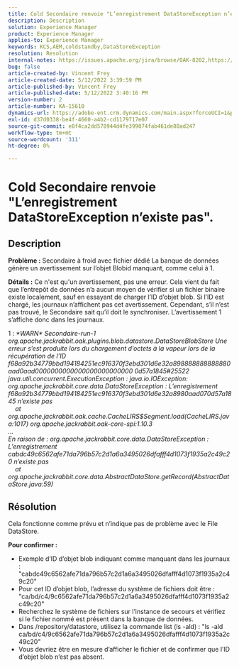```yaml
---
title: Cold Secondaire renvoie "L’enregistrement DataStoreException n’existe pas".
description: Description
solution: Experience Manager
product: Experience Manager
applies-to: Experience Manager
keywords: KCS,AEM,coldstandby,DataStoreException
resolution: Resolution
internal-notes: https://issues.apache.org/jira/browse/OAK-8202,https://jira.corp.adobe.com/browse/GRANITE-11668
bug: false
article-created-by: Vincent Frey
article-created-date: 5/12/2022 3:39:59 PM
article-published-by: Vincent Frey
article-published-date: 5/12/2022 3:40:16 PM
version-number: 2
article-number: KA-15610
dynamics-url: https://adobe-ent.crm.dynamics.com/main.aspx?forceUCI=1&pagetype=entityrecord&etn=knowledgearticle&id=8e6000c7-09d2-ec11-a7b5-0022480a8683
exl-id: d37d0338-be4f-4660-a4b2-cd1179717e07
source-git-commit: e8f4ca2dd578944d4fe399074fab461de88ad247
workflow-type: tm+mt
source-wordcount: '311'
ht-degree: 0%

---
```


# Cold Secondaire renvoie &quot;L’enregistrement DataStoreException n’existe pas&quot;.

## Description


<b>Problème :</b>
Secondaire à froid avec fichier dédié La banque de données génère un avertissement sur l’objet Blobid manquant, comme celui à 1.

<b>Détails :</b>
Ce n&#39;est qu&#39;un avertissement, pas une erreur. Cela vient du fait que l’entrepôt de données n’a aucun moyen de vérifier si un fichier binaire existe localement, sauf en essayant de charger l’ID d’objet blob.
Si l’ID est chargé, les journaux n’affichent pas cet avertissement. Cependant, s’il n’est pas trouvé, le Secondaire sait qu’il doit le synchroniser. L’avertissement 1 s’affiche donc dans les journaux.


1 : *\*WARN\* Secondaire-run-1 org.apache.jackrabbit.oak.plugins.blob.datastore.DataStoreBlobStore Une erreur s’est produite lors du chargement d’octets à la vapeur lors de la récupération de l’ID f68a92b34779bbd194184251ec916370f3ebd301d6e32a898888888888880aad0aad0000000000000000000000000 0d57a1845#25522
<br>java.util.concurrent.ExecutionException : java.io.IOException: org.apache.jackrabbit.core.data.DataStoreException : L’enregistrement f68a92b34779bbd194184251ec916370f3ebd301d6e32a8980aad070d57a1845 n’existe pas
<br>    at org.apache.jackrabbit.oak.cache.CacheLIRS$Segment.load(CacheLIRS.java:1017) org.apache.jackrabbit.oak-core-spi:1.10.3
<br>...
<br>En raison de : org.apache.jackrabbit.core.data.DataStoreException : L’enregistrement cabdc49c6562afe71da796b57c2d1a6a3495026dfafff4d1073f1935a2c49c20 n’existe pas
<br>    at org.apache.jackrabbit.core.data.AbstractDataStore.getRecord(AbstractDataStore.java:59)*


## Résolution


Cela fonctionne comme prévu et n’indique pas de problème avec le File DataStore.

<b>Pour confirmer :</b>

- Exemple d’ID d’objet blob indiquant comme manquant dans les journaux : &quot;cabdc49c6562afe71da796b57c2d1a6a3495026dfafff4d1073f1935a2c49c20&quot;
- Pour cet ID d’objet blob, l’adresse du système de fichiers doit être : &quot;ca/bd/c4/9c6562afe71da796b57c2d1a6a3495026dfafff4d1073f1935a2c49c20&quot;
- Recherchez le système de fichiers sur l’instance de secours et vérifiez si le fichier nommé est présent dans la banque de données.
- Dans /repository/datastore, utilisez la commande list (ls -ald) : &quot;ls -ald ca/bd/c4/9c6562afe71da796b57c2d1a6a3495026dfafff4d1073f1935a2c49c20&quot;
- Vous devriez être en mesure d’afficher le fichier et de confirmer que l’ID d’objet blob n’est pas absent.
